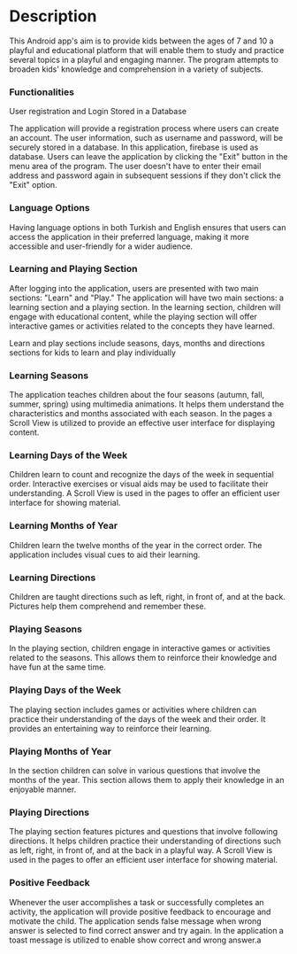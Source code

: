 # Description

This Android app's aim is to provide kids between the ages of 7 and 10 a playful and educational platform that will enable them to study and practice several topics in a playful and engaging manner. 
The program attempts to broaden kids' knowledge and comprehension in a variety of subjects.

 ### Functionalities

User registration and Login Stored in a Database

The application will provide a registration process where users can create an account. The user information, such as username and password, will be securely stored in a database.
In this application, firebase is used as database.
Users can leave the application by clicking the "Exit" button in the menu area of ​​the program. The user doesn't have to enter their email address and password again in subsequent sessions if they don't click the "Exit" option.

### Language Options

Having language options in both Turkish and English ensures that users can access the application in their preferred language, making it more accessible and user-friendly for a wider audience.

### Learning and Playing Section

After logging into the application, users are presented with two main sections: "Learn" and "Play."
The application will have two main sections: a learning section and a playing section. In the learning section, children will engage with educational content, while the playing section will offer interactive games or activities related to the concepts they have learned.

Learn and play sections include seasons, days, months and directions sections for kids to learn and play individually

### Learning Seasons

The application teaches children about the four seasons (autumn, fall, summer, spring) using multimedia animations. It helps them understand the characteristics and months associated with each season.
In the pages a Scroll View is utilized to provide an effective user interface for displaying content.

### Learning Days of the Week

Children learn to count and recognize the days of the week in sequential order. Interactive exercises or visual aids may be used to facilitate their understanding.
A Scroll View is used in the pages to offer an efficient user interface for showing material.

### Learning Months of Year

Children learn the twelve months of the year in the correct order. The application includes visual cues to aid their learning.

### Learning Directions

Children are taught directions such as left, right, in front of, and at the back. Pictures help them comprehend and remember these.

### Playing Seasons

In the playing section, children engage in interactive games or activities related to the seasons. This allows them to reinforce their knowledge and have fun at the same time.

### Playing Days of the Week

The playing section includes games or activities where children can practice their understanding of the days of the week and their order. It provides an entertaining way to reinforce their learning.

### Playing Months of Year

In the section children can solve in various questions that involve the months of the year. This section allows them to apply their knowledge in an enjoyable manner.

### Playing Directions

The playing section features pictures and questions that involve following directions. It helps children practice their understanding of directions such as left, right, in front of, and at the back in a playful way.
A Scroll View is used in the pages to offer an efficient user interface for showing material.

### Positive Feedback

Whenever the user accomplishes a task or successfully completes an activity, the application will provide positive feedback to encourage and motivate the child.
The application sends false message when wrong answer is selected to find correct answer and try again. 
In the application a toast message is utilized to enable show correct and wrong answer.a
